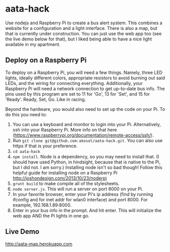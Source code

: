 aata-hack
=========

Use nodejs and Raspberry Pi to create a bus alert system. This combines a website for a configuration and a light interface. There is also a map, but that is currently under construction. You can just use the web app too (see the live demo below for that), but I liked being able to have a nice light available in my apartment.

## Deploy on a Raspberry Pi
To deploy on a Raspberry Pi, you will need a few things. Namely, three LED lights, ideally different colors, appropriate resistors to avoid burning out said LEDs, and the wiring for connecting everything. Additionally, your Raspberry Pi will need a network connection to get up-to-date bus info. The pins used by this program are set to 11 for 'Go', 13 for 'Set', and 15 for 'Ready'. Ready, Set, Go. Like in racing.

Beyond the hardware, you would also need to set up the code on your Pi. To do this you need to:

1. You can use a keyboard and monitor to login into your Pi. Alternatively, ssh into your Raspberry Pi. More info on that here (https://www.raspberrypi.org/documentation/remote-access/ssh/). 
2. Run `git clone git@github.com:akosel/aata-hack.git`. You can also use https if that is your preference.
3. `cd aata-hack`
4. `npm install`. Node is a dependency, so you may need to install that. (I should have used Python, in hindsight, because that is native to the Pi, but I did not. I am sorry.) Installing node isn't so bad though! Follow this helpful guide for installing node on a Raspberry Pi http://joshondesign.com/2013/10/23/noderpi
5. `grunt build` to make compile all of the stylesheets.
6. `node server.js`. This will run a server on port 8000 on your Pi.
7. In your favorite browser, enter your Pi's ip address (find by running ifconfig and for inet addr for wlan0 interface) and port 8000. For example, 192.168.1.89:8000. 
8. Enter in your bus info in the prompt. And hit enter. This will initialize the web app AND the Pi lights in one go.


## Live Demo
http://aata-map.herokuapp.com
